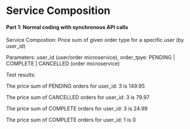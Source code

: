 # Service Composition
#### Part 1: Normal coding with synchronous API calls
Service Compostion: Price sum of given order type for a specific user (by user_id)

Parameters: user_id (user/order microservice), order_tpye: PENDING | COMPLETE | CANCELLED (order microservice)

Test results:

  The price sum of PENDING orders for user_id: 3 is 149.95
  
  The price sum of CANCELLED orders for user_id: 3 is 79.97
  
  The price sum of COMPLETE orders for user_id: 3 is 24.99
  
  The price sum of COMPLETE orders for user_id: 1 is 0
